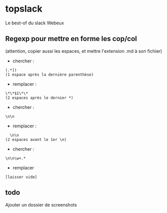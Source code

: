 # topslack

Le best-of du slack Webeux

## Regexp pour mettre en forme les cop/col

(attention, copier aussi les espaces, et mettre l'extension .md à son fichier)

* chercher :
```
(.*]) 
(1 espace après la dernière parenthèse)
```
* remplacer :
```
\*\*$1\*\*  
(2 espaces après le dernier *)
```
* chercher :
```
\n\n
```
* remplacer :
```
  \n\n
(2 espaces avant le 1er \n)
```
* chercher :
```
\n\n\w+.*
```
* remplacer
```
[laisser vide]
```

## todo

Ajouter un dossier de screenshots
